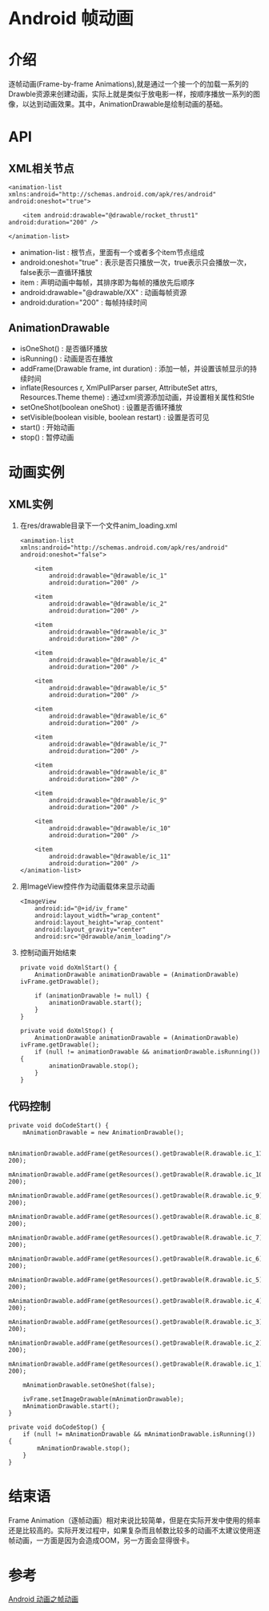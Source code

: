 <h1 style="font-size: 2.5em;"> Android 帧动画</h1>
 

# 介绍

逐帧动画(Frame-by-frame Animations),就是通过一个接一个的加载一系列的Drawble资源来创建动画，实际上就是类似于放电影一样，按顺序播放一系列的图像，以达到动画效果。其中，AnimationDrawable是绘制动画的基础。

# API

## XML相关节点

``````
<animation-list xmlns:android="http://schemas.android.com/apk/res/android" android:oneshot="true">

    <item android:drawable="@drawable/rocket_thrust1" android:duration="200" />

</animation-list>
``````

* animation-list : 根节点，里面有一个或者多个item节点组成
* android:oneshot="true" : 表示是否只播放一次，true表示只会播放一次，false表示一直循环播放
* item : 声明动画中每帧，其排序即为每帧的播放先后顺序
* android:drawable="@drawable/XX" : 动画每帧资源
* android:duration="200" : 每帧持续时间

## AnimationDrawable

* isOneShot() : 是否循环播放
* isRunning() : 动画是否在播放
* addFrame(Drawable frame, int duration) : 添加一帧，并设置该帧显示的持续时间
* inflate(Resources r, XmlPullParser parser, AttributeSet attrs, Resources.Theme theme) : 通过xml资源添加动画，并设置相关属性和Stle
* setOneShot(boolean oneShot) : 设置是否循环播放
* setVisible(boolean visible, boolean restart) : 设置是否可见
* start() : 开始动画
* stop() : 暂停动画

# 动画实例
## XML实例
1. 在res/drawable目录下一个文件anim_loading.xml
    ```````
    <animation-list xmlns:android="http://schemas.android.com/apk/res/android" android:oneshot="false">

        <item
            android:drawable="@drawable/ic_1"
            android:duration="200" />

        <item
            android:drawable="@drawable/ic_2"
            android:duration="200" />

        <item
            android:drawable="@drawable/ic_3"
            android:duration="200" />

        <item
            android:drawable="@drawable/ic_4"
            android:duration="200" />

        <item
            android:drawable="@drawable/ic_5"
            android:duration="200" />

        <item
            android:drawable="@drawable/ic_6"
            android:duration="200" />

        <item
            android:drawable="@drawable/ic_7"
            android:duration="200" />

        <item
            android:drawable="@drawable/ic_8"
            android:duration="200" />

        <item
            android:drawable="@drawable/ic_9"
            android:duration="200" />

        <item
            android:drawable="@drawable/ic_10"
            android:duration="200" />

        <item
            android:drawable="@drawable/ic_11"
            android:duration="200" />
    </animation-list>
    ```````
1. 用ImageView控件作为动画载体来显示动画
    ```````
    <ImageView
        android:id="@+id/iv_frame"
        android:layout_width="wrap_content"
        android:layout_height="wrap_content"
        android:layout_gravity="center"
        android:src="@drawable/anim_loading"/>
    ```````

1. 控制动画开始结束
    ```````
    private void doXmlStart() {
        AnimationDrawable animationDrawable = (AnimationDrawable) ivFrame.getDrawable();

        if (animationDrawable != null) {
            animationDrawable.start();
        }
    }

    private void doXmlStop() {
        AnimationDrawable animationDrawable = (AnimationDrawable) ivFrame.getDrawable();
        if (null != animationDrawable && animationDrawable.isRunning()) {
            animationDrawable.stop();
        }
    }
    ```````

## 代码控制

```````
private void doCodeStart() {
    mAnimationDrawable = new AnimationDrawable();

    mAnimationDrawable.addFrame(getResources().getDrawable(R.drawable.ic_11), 200);
    mAnimationDrawable.addFrame(getResources().getDrawable(R.drawable.ic_10), 200);
    mAnimationDrawable.addFrame(getResources().getDrawable(R.drawable.ic_9), 200);
    mAnimationDrawable.addFrame(getResources().getDrawable(R.drawable.ic_8), 200);
    mAnimationDrawable.addFrame(getResources().getDrawable(R.drawable.ic_7), 200);
    mAnimationDrawable.addFrame(getResources().getDrawable(R.drawable.ic_6), 200);
    mAnimationDrawable.addFrame(getResources().getDrawable(R.drawable.ic_5), 200);
    mAnimationDrawable.addFrame(getResources().getDrawable(R.drawable.ic_4), 200);
    mAnimationDrawable.addFrame(getResources().getDrawable(R.drawable.ic_3), 200);
    mAnimationDrawable.addFrame(getResources().getDrawable(R.drawable.ic_2), 200);
    mAnimationDrawable.addFrame(getResources().getDrawable(R.drawable.ic_1), 200);

    mAnimationDrawable.setOneShot(false);

    ivFrame.setImageDrawable(mAnimationDrawable);
    mAnimationDrawable.start();
}

private void doCodeStop() {
    if (null != mAnimationDrawable && mAnimationDrawable.isRunning()) {
        mAnimationDrawable.stop();
    }
}
```````

# 结束语

Frame Animation（逐帧动画）相对来说比较简单，但是在实际开发中使用的频率还是比较高的。实际开发过程中，如果复杂而且帧数比较多的动画不太建议使用逐帧动画，一方面是因为会造成OOM，另一方面会显得很卡。

# 参考
[Android 动画之帧动画](https://blog.csdn.net/IO_Field/article/details/52984329)